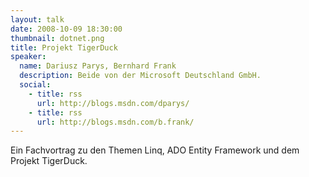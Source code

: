 ```yaml
---
layout: talk
date: 2008-10-09 18:30:00
thumbnail: dotnet.png
title: Projekt TigerDuck
speaker:
  name: Dariusz Parys, Bernhard Frank
  description: Beide von der Microsoft Deutschland GmbH.
  social:
    - title: rss
      url: http://blogs.msdn.com/dparys/
    - title: rss
      url: http://blogs.msdn.com/b.frank/
---
```

Ein Fachvortrag zu den Themen Linq, ADO Entity Framework und dem Projekt TigerDuck.